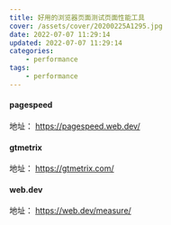 ```yaml
---
title: 好用的浏览器页面测试页面性能工具
cover: /assets/cover/20200225A1295.jpg
date: 2022-07-07 11:29:14
updated: 2022-07-07 11:29:14
categories:
    - performance
tags:
    - performance
---
```


#### pagespeed

地址： https://pagespeed.web.dev/

#### gtmetrix

地址： https://gtmetrix.com/

#### web.dev

地址： https://web.dev/measure/
